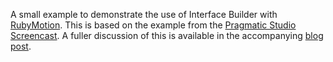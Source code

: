 A small example to demonstrate the use of Interface Builder with [RubyMotion][RM]. This is based on the example from the [Pragmatic Studio Screencast][PS]. A fuller discussion of this is available in the accompanying [blog post][BP].

[RM]: http://www.rubymotion.com/
[PS]: http://pragmaticstudio.com/screencasts/rubymotion
[BP]: http://ianp.org/2012/05/07/rubymotion-and-interface-builder

